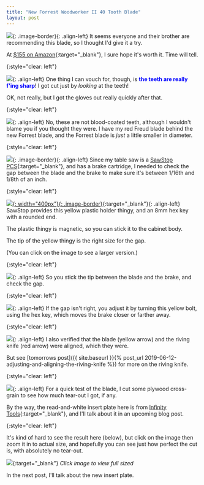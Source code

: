```yaml
---
title: "New Forrest Woodworker II 40 Tooth Blade"
layout: post
---
```

![](/assets/images-posts/2019-06-11.1.02.jpg){: .image-border}{: .align-left}
It seems everyone and their brother are recommending this blade, so I thought I'd give it a try.

At [$155 on Amazon](https://amzn.to/2MQgEng){:target="_blank"}, I sure hope it's worth it. Time will tell.

{:style="clear: left"}

![](/assets/images-posts/2019-06-11.1.03.jpg){: .align-left}
One thing I can vouch for, though, is <span style="color:blue">**the teeth are really f'ing sharp**</span>! I got cut just by *looking* at the teeth!

OK, not really, but I got the gloves out really quickly after that.

{:style="clear: left"}

![](/assets/images-posts/2019-06-11.1.04.jpg){: .align-left}
No, these are not blood-coated teeth, although I wouldn't blame you if you thought they were. I have my red Freud blade behind the new Forrest blade, and the Forrest blade is *just* a little smaller in diameter.

{:style="clear: left"}

![](/assets/images-posts/2019-06-11.1.05.jpg){: .image-border}{: .align-left}
Since my table saw is a [SawStop PCS](https://www.woodcraft.com/products/sawstop-1-75-hp-professional-cabinet-saw-with-36-professional-t-glide-fence-system-pcs175-tgp236){:target="_blank"}, and has a brake cartridge, I needed to check the gap between the blade and the brake to make sure it's between 1/16th and 1/8th of an inch.

{:style="clear: left"}

[![](/assets/images-posts/2019-06-11.1.06.jpg){: width="400px"}{: .image-border}](/assets/images-posts/2019-06-11.1.06.jpg){:target="_blank"}{: .align-left}
SawStop provides this yellow plastic holder thingy, and an 8mm hex key with a rounded end.

The plastic thingy is magnetic, so you can stick it to the cabinet body.

The tip of the yellow thingy is the right size for the gap.

(You can click on the image to see a larger version.)

{:style="clear: left"}

![](/assets/images-posts/2019-06-11.1.07.jpg){: .align-left}
So you stick the tip between the blade and the brake, and check the gap.

{:style="clear: left"}

![](/assets/images-posts/2019-06-11.1.08.jpg){: .align-left}
If the gap isn't right, you adjust it by turning this yellow bolt, using the hex key, which moves the brake closer or farther away.

{:style="clear: left"}

![](/assets/images-posts/2019-06-11.1.09.jpg){: .align-left}
I also verified that the blade (yellow arrow) and the riving knife (red arrow) were aligned, which they were.

But see [tomorrows post]({{ site.baseurl }}{% post_url 2019-06-12-adjusting-and-aligning-the-riving-knife %}) for more on the riving knife.

{:style="clear: left"}

![](/assets/images-posts/2019-06-11.1.10.jpg){: .align-left}
For a quick test of the blade, I cut some plywood cross-grain to see how much tear-out I got, if any.

By the way, the read-and-white insert plate here is from [Infinity Tools](https://www.infinitytools.com/saw-blades-accessories/table-saw/table-saw-zero-clearance-inserts){:target="_blank"}, and I'll talk about it in an upcoming blog post.

{:style="clear: left"}

It's kind of hard to see the result here (below), but click on the image then zoom it in to actual size, and hopefully you can see just how perfect the cut is, with absolutely no tear-out.

[![](/assets/images-posts/2019-06-11.1.11.jpg)](/assets/images-posts/2019-06-11.1.11.jpg){:target="_blank"}
*Click image to view full sized*

In the next post, I'll talk about the new insert plate.
